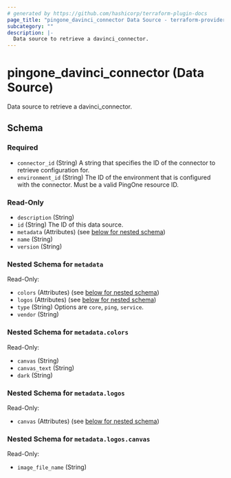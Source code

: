 ```yaml
---
# generated by https://github.com/hashicorp/terraform-plugin-docs
page_title: "pingone_davinci_connector Data Source - terraform-provider-pingone"
subcategory: ""
description: |-
  Data source to retrieve a davinci_connector.
---
```


# pingone_davinci_connector (Data Source)

Data source to retrieve a davinci_connector.



<!-- schema generated by tfplugindocs -->
## Schema

### Required

- `connector_id` (String) A string that specifies the ID of the connector to retrieve configuration for.
- `environment_id` (String) The ID of the environment that is configured with the connector. Must be a valid PingOne resource ID.

### Read-Only

- `description` (String)
- `id` (String) The ID of this data source.
- `metadata` (Attributes) (see [below for nested schema](#nestedatt--metadata))
- `name` (String)
- `version` (String)

<a id="nestedatt--metadata"></a>
### Nested Schema for `metadata`

Read-Only:

- `colors` (Attributes) (see [below for nested schema](#nestedatt--metadata--colors))
- `logos` (Attributes) (see [below for nested schema](#nestedatt--metadata--logos))
- `type` (String) Options are `core`, `ping`, `service`.
- `vendor` (String)

<a id="nestedatt--metadata--colors"></a>
### Nested Schema for `metadata.colors`

Read-Only:

- `canvas` (String)
- `canvas_text` (String)
- `dark` (String)


<a id="nestedatt--metadata--logos"></a>
### Nested Schema for `metadata.logos`

Read-Only:

- `canvas` (Attributes) (see [below for nested schema](#nestedatt--metadata--logos--canvas))

<a id="nestedatt--metadata--logos--canvas"></a>
### Nested Schema for `metadata.logos.canvas`

Read-Only:

- `image_file_name` (String)
